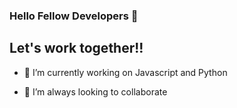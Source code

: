 ### Hello Fellow Developers 👋

## Let's work together!!

- 🔭 I’m currently working on Javascript and Python 

- 👯 I’m always looking to collaborate 




